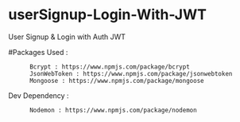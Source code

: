 # userSignup-Login-With-JWT

User Signup & Login with Auth JWT

#Packages Used :

          Bcrypt : https://www.npmjs.com/package/bcrypt
          JsonWebToken : https://www.npmjs.com/package/jsonwebtoken
          Mongoose : https://www.npmjs.com/package/mongoose
          
 Dev Dependency :
 
          Nodemon : https://www.npmjs.com/package/nodemon



